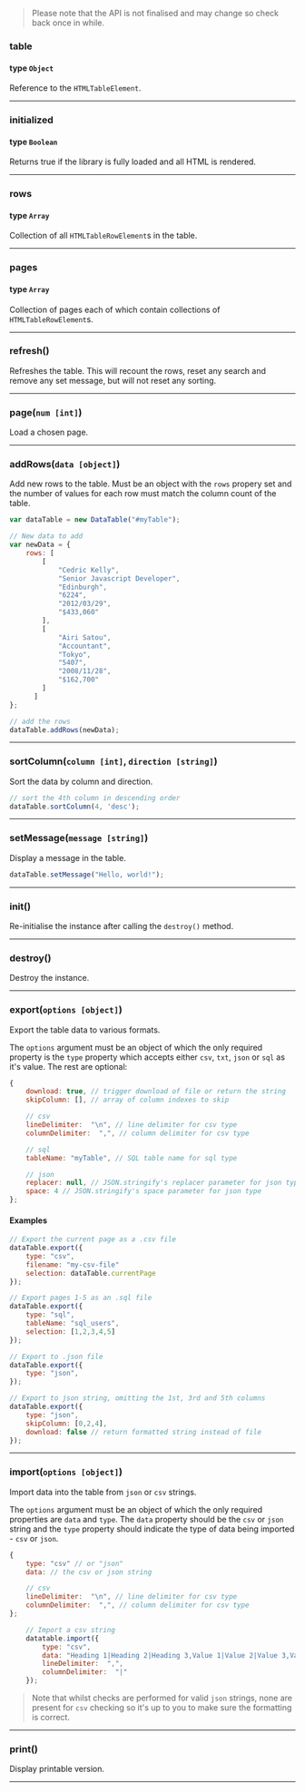 >Please note that the API is not finalised and may change so check back once in while.

### table
#### type `Object`

Reference to the `HTMLTableElement`.

---

### initialized
#### type `Boolean`

Returns true if the library is fully loaded and all HTML is rendered.

---

### rows
#### type `Array`

Collection of all `HTMLTableRowElement`s in the table.

---

### pages
#### type `Array`

Collection of pages each of which contain collections of `HTMLTableRowElement`s.

---

### refresh()

Refreshes the table. This will recount the rows, reset any search and remove any set message, but will not reset any sorting.

---

### page(`num [int]`)

Load a chosen page.

---

### addRows(`data [object]`)
Add new rows to the table. Must be an object with the `rows` propery set and the number of values for each row must match the column count of the table.

```javascript
var dataTable = new DataTable("#myTable");

// New data to add
var newData = {
	rows: [
		[
            "Cedric Kelly",
            "Senior Javascript Developer",
            "Edinburgh",
            "6224",
            "2012/03/29",
            "$433,060"
        ],
        [
            "Airi Satou",
            "Accountant",
            "Tokyo",
            "5407",
            "2008/11/28",
            "$162,700"
        ]
      ]
};

// add the rows
dataTable.addRows(newData);
```

---

### sortColumn(`column [int]`, `direction [string]`)
Sort the data by column and direction.


```javascript
// sort the 4th column in descending order
dataTable.sortColumn(4, 'desc');
```

---

### setMessage(`message [string]`)
Display a message in the table.

```javascript
dataTable.setMessage("Hello, world!");
```

---

### init()
Re-initialise the instance after calling the `destroy()` method.

---

### destroy()
Destroy the instance.

---

### export(`options [object]`)
Export the table data to various formats.

The `options` argument must be an object of which the only required property is the `type` property which accepts either `csv`, `txt`, `json` or `sql` as it's value. The rest are optional:

```javascript
{
    download: true, // trigger download of file or return the string
    skipColumn: [], // array of column indexes to skip

    // csv
    lineDelimiter:  "\n", // line delimiter for csv type
    columnDelimiter:  ",", // column delimiter for csv type

    // sql
    tableName: "myTable", // SQL table name for sql type

    // json
    replacer: null, // JSON.stringify's replacer parameter for json type
    space: 4 // JSON.stringify's space parameter for json type
};
```

#### Examples

```javascript
// Export the current page as a .csv file
dataTable.export({
    type: "csv",
    filename: "my-csv-file"
    selection: dataTable.currentPage
});
```

```javascript
// Export pages 1-5 as an .sql file
dataTable.export({
    type: "sql",
    tableName: "sql_users",
    selection: [1,2,3,4,5]
});
```

```javascript
// Export to .json file
dataTable.export({
    type: "json",
});
```

```javascript
// Export to json string, omitting the 1st, 3rd and 5th columns
dataTable.export({
    type: "json",
    skipColumn: [0,2,4],
    download: false // return formatted string instead of file
});
```

---

### import(`options [object]`)
Import data into the table from `json` or `csv` strings.

The `options` argument must be an object of which the only required properties are `data` and `type`. The `data` property should be the `csv` or `json` string and the `type` property should indicate the type of data being imported - `csv` or `json`.

```javascript
{
    type: "csv" // or "json"
    data: // the csv or json string

    // csv
    lineDelimiter:  "\n", // line delimiter for csv type
    columnDelimiter:  ",", // column delimiter for csv type
};
```

```javascript
    // Import a csv string
    datatable.import({
        type: "csv",
        data: "Heading 1|Heading 2|Heading 3,Value 1|Value 2|Value 3,Value 4|Value 5|Value 6".
        lineDelimiter:  ",",
        columnDelimiter:  "|"
    });
```

> Note that whilst checks are performed for valid `json` strings, none are present for `csv` checking so it's up to you to make sure the formatting is correct.

---

### print()
Display printable version.

---
